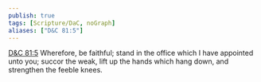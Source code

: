 ```yaml
---
publish: true
tags: [Scripture/DaC, noGraph]
aliases: ["D&C 81:5"]
---
```

[D&C 81:5](https://churchofjesuschrist.org/study/scriptures/dc-testament/dc/81?lang=eng&id=p5#p5) Wherefore, be faithful; stand in the office which I have appointed unto you; succor the weak, lift up the hands which hang down, and strengthen the feeble knees.
